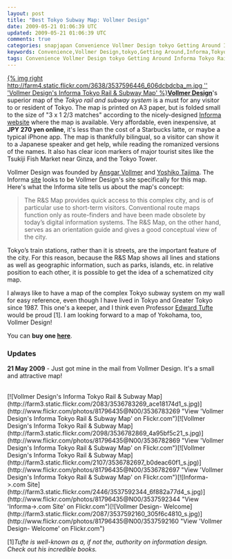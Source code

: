 ```yaml
---           
layout: post
title: "Best Tokyo Subway Map: Vollmer Design"
date: 2009-05-21 01:06:39 UTC
updated: 2009-05-21 01:06:39 UTC
comments: true
categories: snapjapan Convenience Vollmer Design tokyo Getting Around Informa Tokyo Rail and Subway Map
keywords: Convenience,Vollmer Design,tokyo,Getting Around,Informa,Tokyo Rail and Subway Map
tags: Convenience Vollmer Design tokyo Getting Around Informa Tokyo Rail and Subway Map
---
```

 

[{% img right http://farm4.static.flickr.com/3638/3537596446_606dcbdcba_m.jpg '' 'Vollmer Design's Informa Tokyo Rail & Subway Map' %}](http://www.flickr.com/photos/81796435@N00/3537596446 "View 'Vollmer Design's Informa Tokyo Rail & Subway Map' on Flickr.com")[**Vollmer Design**](http://www.vollmer-design.com/)'s superior map of the _Tokyo rail and subway system_ is a must for any visitor to or resident of Tokyo. The map is printed on A3 paper, but is folded small to the size of "3 x 1 2/3 matches" according to the nicely-designed [Informa website](http://informa-v.com/EN/index.php) where the map is available. Very affordable, even inexpensive, at **JPY 270 yen online**, it's less than the cost of a Starbucks latte, or maybe a typical iPhone app. The map is thankfully bilingual, so a visitor can show it to a Japanese speaker and get help, while reading the romanized versions of the names. It also has clear icon markers of major tourist sites like the Tsukiji Fish Market near Ginza, and the Tokyo Tower.  


Vollmer Design was founded by [Ansgar Vollmer](http://www.vollmer-design.com/VD/page/vollmer) and [Yoshiko Tajima](http://www.vollmer-design.com/VD/page/tajima). The Informa [site](http://informa-v.com/EN/index.php) looks to be Vollmer Design's site specifically for this map. Here's what the Informa site tells us about the map's concept:


> The R&S Map provides quick access to this complex city, and is of particular use to short-term visitors. Conventional route maps function only as route-finders and have been made obsolete by today’s digital information systems. The R&S Map, on the other hand, serves as an orientation guide and gives a good conceptual view of the city.


Tokyo’s train stations, rather than it is streets, are the important feature of the city. For this reason, because the R&S Map shows all lines and stations as well as geographic information, such as parks, islands, etc. in relative position to each other, it is possible to get the idea of a schematized city map.


I always like to have a map of the complex Tokyo subway system on my wall for easy reference, even though I have lived in Tokyo and Greater Tokyo since 1987. This one's a keeper, and I think even Professor [Edward Tufte](http://www.edwardtufte.com) would be proud [1]. I am looking forward to a map of Yokohama, too, Vollmer Design!


You can **buy one [here](http://informa-v.com/EN/shop/index.htm)**.


### Updates



**21 May 2009** - Just got mine in the mail from Vollmer Design. It's a small and attractive map!

 <br />
[![Vollmer Design's Informa Tokyo Rail & Subway Map](http://farm3.static.flickr.com/2083/3536783269_ace18174d1_s.jpg)](http://www.flickr.com/photos/81796435@N00/3536783269 "View 'Vollmer Design's Informa Tokyo Rail & Subway Map' on Flickr.com")[![Vollmer Design's Informa Tokyo Rail & Subway Map](http://farm3.static.flickr.com/2098/3536782869_4a95bf5c21_s.jpg)](http://www.flickr.com/photos/81796435@N00/3536782869 "View 'Vollmer Design's Informa Tokyo Rail & Subway Map' on Flickr.com")[![Vollmer Design's Informa Tokyo Rail & Subway Map](http://farm3.static.flickr.com/2107/3536782697_b0deac60f1_s.jpg)](http://www.flickr.com/photos/81796435@N00/3536782697 "View 'Vollmer Design's Informa Tokyo Rail & Subway Map' on Flickr.com")[![Informa->.com Site](http://farm3.static.flickr.com/2446/3537592344_6f882a77d4_s.jpg)](http://www.flickr.com/photos/81796435@N00/3537592344 "View 'Informa->.com Site' on Flickr.com")[![Vollmer Design- Welcome](http://farm3.static.flickr.com/2087/3537592160_305f6c4810_s.jpg)](http://www.flickr.com/photos/81796435@N00/3537592160 "View 'Vollmer Design- Welcome' on Flickr.com")


[1]_Tufte is well-known as a, if not the, authority on information design. Check out his incredible books._ 

